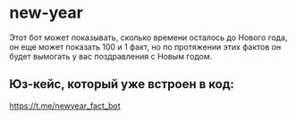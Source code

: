 # new-year
Этот бот может показывать,
сколько времени осталось до Нового года, 
он еще может показать 100 и 1 факт, 
но по протяжении этих фактов он будет вымогать у вас поздравления с Новым годом.

## Юз-кейс, который уже встроен в код: 
https://t.me/newyear_fact_bot
